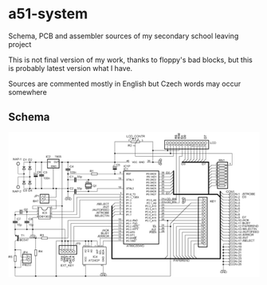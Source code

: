 a51-system
==========

Schema, PCB and assembler sources of my secondary school leaving project

This is not final version of my work, thanks to floppy's bad blocks, but this is probably latest version what I have.

Sources are commented mostly in English but Czech words may occur somewhere

Schema
------

![schema](https://github.com/langpavel/a51-system/raw/master/schema.png)
